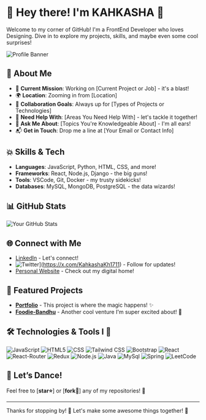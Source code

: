# 🌟 Hey there! I'm KAHKASHA 🌟

Welcome to my corner of GitHub! I'm a FrontEnd Developer who loves Designing. Dive in to explore my projects, skills, and maybe even some cool surprises!

![Profile Banner](https://example.com/banner.jpg) <!-- Replace with a funky banner image -->

## 🚀 About Me

- 🎯 **Current Mission**: Working on [Current Project or Job] - it's a blast!
- 🌍 **Location**: Zooming in from [Location]
- 🤝 **Collaboration Goals**: Always up for [Types of Projects or Technologies]
- 🤔 **Need Help With**: [Areas You Need Help With] - let's tackle it together!
- 💬 **Ask Me About**: [Topics You're Knowledgeable About] - I'm all ears!
- 📬 **Get in Touch**: Drop me a line at [Your Email or Contact Info]

## 💥 Skills & Tech

- **Languages**: JavaScript, Python, HTML, CSS, and more!
- **Frameworks**: React, Node.js, Django - the big guns!
- **Tools**: VSCode, Git, Docker - my trusty sidekicks!
- **Databases**: MySQL, MongoDB, PostgreSQL - the data wizards!

## 📊 GitHub Stats

![Your GitHub Stats](https://github-readme-stats.vercel.app/api?username=kahkasha17&show_icons=true&hide_title=false) <!-- Replace 'yourusername' with your GitHub username -->

## 🌐 Connect with Me

- [LinkedIn](https://www.linkedin.com/in/kahkasha-rafat-fatima-8672a0231/) - Let's connect!
- ![Twitter](https://img.shields.io/badge/Twitter-000000?style=flat&logo=x&logoColor=white)](https://x.com/KahkashaKh1711) - Follow for updates!
- [Personal Website](https://kahkasha17.github.io/Portfolio/) - Check out my digital home!

## 🎉 Featured Projects

- [**Portfolio**](https://github.com/kahkasha17/Portfolio) - This project is where the magic happens! ✨
- [**Foodie-Bandhu**](https://github.com/kahkasha17/Foodie-Bandhu) - Another cool venture I'm super excited about! 🚀

## 🛠️ Technologies & Tools I 💖

![JavaScript](https://img.shields.io/badge/-JavaScript-F7DF1E?style=flat&logo=javascript&logoColor=F7DF1E)
![HTML5](https://img.shields.io/badge/HTML5-E34F26?style=flat&logo=html5&logoColor=white)
![CSS](https://img.shields.io/badge/CSS-563d7c?&style=flat&logo=css3&logoColor=white)
![Tailwind CSS](https://img.shields.io/badge/Tailwind_CSS-06B6D4?style=flat&logo=tailwind-css&logoColor=white)
![Bootstrap](https://img.shields.io/badge/Bootstrap-7952B3?style=flat&logo=bootstrap&logoColor=white)
![React](https://img.shields.io/badge/-React-61DAFB?style=flat&logo=react&logoColor=000)
![React-Router](https://img.shields.io/badge/React_Router-CA4245?style=flat&logo=react-router&logoColor=white)
![Redux](https://img.shields.io/badge/Redux-764ABC?style=flat&logo=redux&logoColor=white)
![Node.js](https://img.shields.io/badge/-Node.js-339933?style=flat&logo=node.js&logoColor=fff)
![Java](https://img.shields.io/badge/Java-ED8B00?style=flat&logo=openjdk&logoColor=white)
![MySql](https://img.shields.io/badge/MySQL-4479A1?style=flat&logo=mysql&logoColor=white)
![Spring](https://img.shields.io/badge/Spring-6DB33F?style=flat&logo=spring&logoColor=white)
![LeetCode](https://img.shields.io/badge/-LeetCode-FFA116?style=flat&logo=LeetCode&logoColor=black)

## 🕺 Let’s Dance!

Feel free to [**star⭐**] or [**fork🍴**] any of my repositories! 🚀

---

Thanks for stopping by! 🌟 Let's make some awesome things together! 💪
